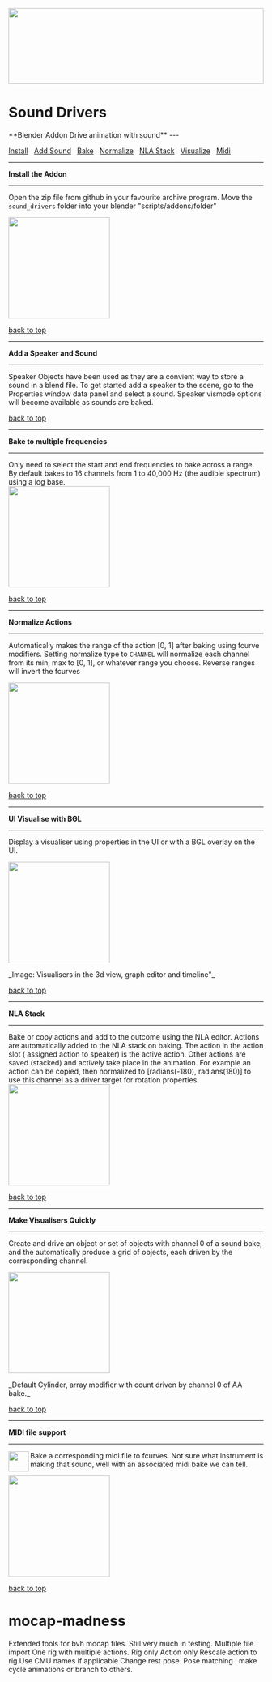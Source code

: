 <a name="sound_drivers"></a>
<img src="https://github.com/batFINGER/sound-bake-drivers/wiki/images/anim.gif"  width="100%" height="150" padding="10" align="center"/>
<h1 padding="10">Sound Drivers</h1>
**Blender Addon Drive animation with sound**
---

[Install](#install)&nbsp;&nbsp;
[Add Sound](#add_sound)&nbsp;&nbsp;
[Bake](#bake)&nbsp;&nbsp;
[Normalize](#normalize)&nbsp;&nbsp;
[NLA Stack](#nla_stack)&nbsp;&nbsp;
[Visualize](#visualize)&nbsp;&nbsp;
[Midi](#midi)&nbsp;&nbsp;


---
**Install the Addon<a name="install"></a>**

---

Open the zip file from github in your favourite archive program.  Move the `sound_drivers` folder into your blender  "scripts/addons/folder"

<a href="https://github.com/batFINGER/sound-bake-drivers/wiki/images/install_addon.png"><img src="https://github.com/batFINGER/sound-bake-drivers/wiki/images/install_addon.png" height="200" ></a>

[back to top](#sound_drivers)


---
**Add a Speaker and Sound<a name="add_sound"></a>**

---

Speaker Objects have been used as they are a convient way to store a sound in a blend file.  To get started add a speaker to the scene, go to the Properties window data panel and select a sound.  Speaker vismode options will become available as sounds are baked.


[back to top](#sound_drivers)

---
**Bake to multiple frequencies<a name="bake"></a>**

---

Only need to select the start and end frequencies to bake across a range.  By default bakes to 16 channels from 1 to 40,000 Hz (the audible spectrum) using a log base.  
<a href="https://github.com/batFINGER/sound-bake-drivers/wiki/images/bake.png"><img src="https://github.com/batFINGER/sound-bake-drivers/wiki/images/bake.png" height="200" ></a>

[back to top](#sound_drivers)



---
**Normalize Actions<a name="normalize"></a>**

---

Automatically makes the range of the action [0, 1] after baking using fcurve modifiers.  Setting normalize type to `CHANNEL` will normalize each channel from its min, max to [0, 1], or whatever range you choose.  Reverse ranges will invert the fcurves

<a href="https://github.com/batFINGER/sound-bake-drivers/wiki/images/normalize.png"><img src="https://github.com/batFINGER/sound-bake-drivers/wiki/images/normalize.png" height="200" ></a>

[back to top](#sound_drivers)


---
**UI Visualise with BGL<a name="visualize"></a>**

---

Display a visualiser using properties in the UI or with a BGL overlay on the UI. 

<a href="https://github.com/batFINGER/sound-bake-drivers/wiki/images/visualiser_new.png"><img src="https://github.com/batFINGER/sound-bake-drivers/wiki/images/visualiser_new.png" height="200" ></a>

<span text-size="-1" margin="0" padding="0">
_Image: Visualisers in the 3d view, graph editor and timeline"_
</span>

[back to top](#sound_drivers)


---
**NLA Stack<a name="nla_stack"></a>**

---

Bake or copy actions and add to the outcome using the NLA editor. Actions are automatically added to the NLA stack on baking. The action in the action slot ( assigned action to speaker) is the active action.  Other actions are saved (stacked) and actively take place in the animation. For example an action can be copied, then normalized to [radians(-180), radians(180)] to use this channel as a driver target for rotation properties.
<a href="https://github.com/batFINGER/sound-bake-drivers/wiki/images/nla.png"><img src="https://github.com/batFINGER/sound-bake-drivers/wiki/images/nla.png" height="200" ></a>

[back to top](#sound_drivers)

---
**Make Visualisers Quickly<a name="visualize"></a>**

---

Create and drive an object or set of objects with channel 0 of a sound bake, and the automatically produce a grid of objects, each driven by the corresponding channel.


<a href="https://github.com/batFINGER/sound-bake-drivers/wiki/images/visquick.png"><img src="https://github.com/batFINGER/sound-bake-drivers/wiki/images/visquick.png" height="200" ></a>

<span text-size="-1" margin="0" padding="0">
_Default Cylinder, array modifier with count driven by channel 0 of AA bake._
</span>

[back to top](#sound_drivers)

---
**MIDI file support<a name="midi"></a>**

---

<a href="https://github.com/batFINGER/sound-bake-drivers/wiki/images/install_addon.png"><img src="https://github.com/batFINGER/sound-bake-drivers/wiki/images/midi_icon.png" align="left" height="40" ></a> Bake a corresponding  midi file to fcurves.  Not sure what instrument is making that sound, well with an associated midi bake we can tell.


<a href="https://github.com/batFINGER/sound-bake-drivers/wiki/images/midi2.png"><img src="https://github.com/batFINGER/sound-bake-drivers/wiki/images/midi2.png" height="200" ></a> 

[back to top](#sound_drivers)


# mocap-madness
Extended tools for bvh mocap files.
Still very much in testing.
Multiple file import
One rig with multiple actions.
Rig only
Action only
Rescale action to rig
Use CMU names if applicable
Change rest pose.
Pose matching : make cycle animations or branch to others.

